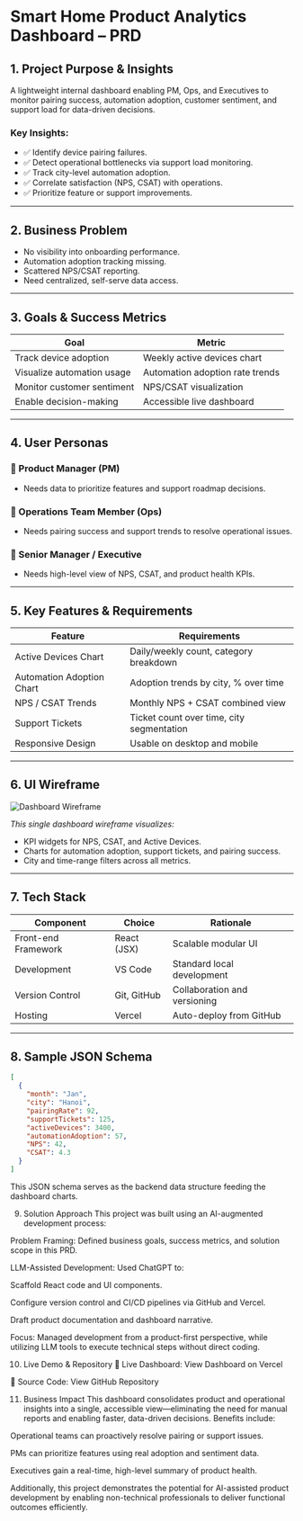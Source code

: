 # Smart Home Product Analytics Dashboard – PRD

## 1. Project Purpose & Insights

A lightweight internal dashboard enabling PM, Ops, and Executives to monitor pairing success, automation adoption, customer sentiment, and support load for data-driven decisions.

### Key Insights:
- ✅ Identify device pairing failures.
- ✅ Detect operational bottlenecks via support load monitoring.
- ✅ Track city-level automation adoption.
- ✅ Correlate satisfaction (NPS, CSAT) with operations.
- ✅ Prioritize feature or support improvements.

---

## 2. Business Problem

- No visibility into onboarding performance.
- Automation adoption tracking missing.
- Scattered NPS/CSAT reporting.
- Need centralized, self-serve data access.

---

## 3. Goals & Success Metrics

| Goal                               | Metric                               |
| ---------------------------------- | ------------------------------------ |
| Track device adoption              | Weekly active devices chart          |
| Visualize automation usage         | Automation adoption rate trends      |
| Monitor customer sentiment         | NPS/CSAT visualization               |
| Enable decision-making             | Accessible live dashboard            |

---

## 4. User Personas

### 👤 Product Manager (PM)
- Needs data to prioritize features and support roadmap decisions.

### 👤 Operations Team Member (Ops)
- Needs pairing success and support trends to resolve operational issues.

### 👤 Senior Manager / Executive
- Needs high-level view of NPS, CSAT, and product health KPIs.

---

## 5. Key Features & Requirements

| Feature                   | Requirements                                           |
| ------------------------- | ------------------------------------------------------ |
| Active Devices Chart      | Daily/weekly count, category breakdown                 |
| Automation Adoption Chart | Adoption trends by city, % over time                   |
| NPS / CSAT Trends         | Monthly NPS + CSAT combined view                       |
| Support Tickets           | Ticket count over time, city segmentation              |
| Responsive Design         | Usable on desktop and mobile                           |

---

## 6. UI Wireframe

![Dashboard Wireframe](images/dashboard_overview.png)

_This single dashboard wireframe visualizes:_
- KPI widgets for NPS, CSAT, and Active Devices.
- Charts for automation adoption, support tickets, and pairing success.
- City and time-range filters across all metrics.

---

## 7. Tech Stack

| Component           | Choice      | Rationale                      |
| ------------------- | ----------- | ------------------------------- |
| Front-end Framework | React (JSX) | Scalable modular UI            |
| Development         | VS Code     | Standard local development     |
| Version Control     | Git, GitHub | Collaboration and versioning   |
| Hosting             | Vercel      | Auto-deploy from GitHub        |

---

## 8. Sample JSON Schema

```json
[
  {
    "month": "Jan",
    "city": "Hanoi",
    "pairingRate": 92,
    "supportTickets": 125,
    "activeDevices": 3400,
    "automationAdoption": 57,
    "NPS": 42,
    "CSAT": 4.3
  }
]
```
This JSON schema serves as the backend data structure feeding the dashboard charts.

9. Solution Approach
This project was built using an AI-augmented development process:

Problem Framing:
Defined business goals, success metrics, and solution scope in this PRD.

LLM-Assisted Development:
Used ChatGPT to:

Scaffold React code and UI components.

Configure version control and CI/CD pipelines via GitHub and Vercel.

Draft product documentation and dashboard narrative.

Focus:
Managed development from a product-first perspective, while utilizing LLM tools to execute technical steps without direct coding.

10. Live Demo & Repository
🔗 Live Dashboard:
View Dashboard on Vercel

🔗 Source Code:
View GitHub Repository

11. Business Impact
This dashboard consolidates product and operational insights into a single, accessible view—eliminating the need for manual reports and enabling faster, data-driven decisions. Benefits include:

Operational teams can proactively resolve pairing or support issues.

PMs can prioritize features using real adoption and sentiment data.

Executives gain a real-time, high-level summary of product health.

Additionally, this project demonstrates the potential for AI-assisted product development by enabling non-technical professionals to deliver functional outcomes efficiently.



